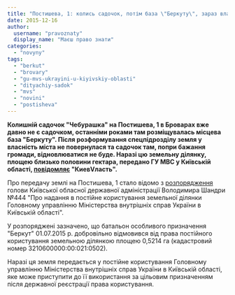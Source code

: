 ```yaml
---
title: "Постишева, 1: колись садочок, потім база \"Беркуту\", зараз власність МВС"
date: 2015-12-16
author: 
  username: "pravoznaty"
  display_name: "Маєш право знати"
categories: 
  - "novyny"
tags: 
  - "berkut"
  - "brovary"
  - "gu-mvs-ukrayini-u-kiyivskiy-oblasti"
  - "dityachiy-sadok"
  - "mvs"
  - "novini"
  - "postisheva"
---
```


**Колишній садочок "Чебурашка" на Постишева, 1 в Броварах вже давно не є садочком, останніми роками там розміщувалась місцева база "Беркуту". Після розформування спецпідрозділу земля у власність міста не повернулася та садочок там, попри бажання громади, відновлюватися не буде. Наразі цю земельну ділянку, площею близько половини гектара, передано ГУ МВС у Київській області, [повідомляє](http://kievvlast.com.ua/news/zemli_rasformirovannogo_berkuta_v_brovarah_peredali_kievskomu_oblastnomu_glavku33863.html) "КиевVласть".**

Про передачу землі на Постишева, 1 стало відомо з [розпорядження](http://koda.gov.ua/normdoc/manager/document/id/5221?) голови Київської обласної державної адміністрації Володимира Шандри №444 "Про надання в постійне користування земельної ділянки Головному управлінню Міністерства внутрішніх справ України в Київській області".

У розпоряджені зазначено, що батальон особливого призначення "Беркут" 01.07.2015 р. добровільно відмовився від права постійного користування земельною ділянкою площею 0,5214 га (кадастровий номер 3210600000:00:021:0502).

Наразі ця земля передається у постійне користування Головному управлінню Міністерства внутрішніх справ України в Київській області, яке може приступити до її використання за цільовим призначенням після державної реєстрації права користування.
